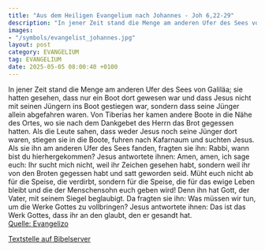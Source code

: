```yaml
---
title: "Aus dem Heiligen Evangelium nach Johannes - Joh 6,22-29"
description: "In jener Zeit stand die Menge am anderen Ufer des Sees von Galiläa; sie hatten gesehen, dass nur ein Boot dort gewesen war und dass Jesus nicht mit seinen Jüngern ins Boot gestiegen war, sondern dass seine Jünger allein abgefahren waren. Von Tiberias her kamen andere Boote in die...."
images:
- "/symbols/evangelist_johannes.jpg"
layout: post
category: EVANGELIUM
tag: EVANGELIUM
date: 2025-05-05 08:00:40 +0100
---
```

In jener Zeit stand die Menge am anderen Ufer des Sees von Galiläa; sie hatten gesehen, dass nur ein Boot dort gewesen war und dass Jesus nicht mit seinen Jüngern ins Boot gestiegen war, sondern dass seine Jünger allein abgefahren waren.
Von Tiberias her kamen andere Boote in die Nähe des Ortes, wo sie nach dem Dankgebet des Herrn das Brot gegessen hatten.<!--more-->
Als die Leute sahen, dass weder Jesus noch seine Jünger dort waren, stiegen sie in die Boote, fuhren nach Kafarnaum und suchten Jesus.
Als sie ihn am anderen Ufer des Sees fanden, fragten sie ihn: Rabbi, wann bist du hierhergekommen?
Jesus antwortete ihnen: Amen, amen, ich sage euch: Ihr sucht mich nicht, weil ihr Zeichen gesehen habt, sondern weil ihr von den Broten gegessen habt und satt geworden seid.
Müht euch nicht ab für die Speise, die verdirbt, sondern für die Speise, die für das ewige Leben bleibt und die der Menschensohn euch geben wird! Denn ihn hat Gott, der Vater, mit seinem Siegel beglaubigt.
Da fragten sie ihn: Was müssen wir tun, um die Werke Gottes zu vollbringen?
Jesus antwortete ihnen: Das ist das Werk Gottes, dass ihr an den glaubt, den er gesandt hat.<br>
[Quelle: Evangelizo](https://evangeliumtagfuertag.org/DE/gospel)

[Textstelle auf Bibelserver](https://www.bibleserver.com/EU/Johannes6,22-29)
